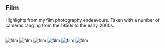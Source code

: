 ## Film

Highlights from my film photography endeavours. Taken with a number of cameras ranging from the 1950s to the early 2000s.

<br>
<img src="https://user-images.githubusercontent.com/6799467/89708390-695d0800-d97f-11ea-8196-620a08501106.jpg" alt=film loading=lazy>
<img src="https://user-images.githubusercontent.com/6799467/89708411-82fe4f80-d97f-11ea-89f4-ac9e175de6ae.jpg" alt=film loading=lazy>
<img src="https://user-images.githubusercontent.com/6799467/89708394-6cf08f00-d97f-11ea-95a5-e9deb664986f.jpg" alt=film loading=lazy>
<img src="https://user-images.githubusercontent.com/6799467/89708398-711cac80-d97f-11ea-8c4f-33e4e8a3d93c.jpg" alt=film loading=lazy>
<img src="https://user-images.githubusercontent.com/6799467/89708400-74b03380-d97f-11ea-8d75-c794e6b453af.jpg" alt=film loading=lazy>
<img src="https://user-images.githubusercontent.com/6799467/89708415-94dff280-d97f-11ea-8b43-487656ee5fec.jpg" alt=film loading=lazy>

